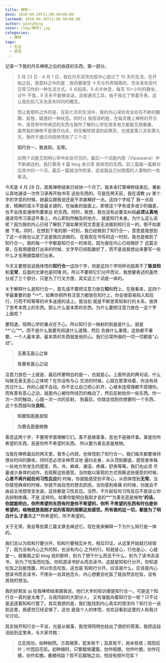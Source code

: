 ```yaml
---
title: 禅修一
date: 2018-04-28T11:08:58+08:00
lastmod: 2018-04-28T11:08:58+08:00
author: g1eny0ung
cover: /img/禅修1.jpg
categories:
  - 禅修
tags:
  - 生活
  - 感悟
---
```


记录一下我的丹东禅修之后的收获的东西，第一部分。

<!--more-->

> 3 月 23 日 - 4 月 1 日，我在丹东双灵内观中心度过了 10 天的生活。在开始之前，我意料之中的是：我将要接受
> 十天与外界隔离的，完全丢失现代日常习作的一种生活方式。4 点起床，9 点半休息，每天 10+小时的静坐，过午
> 不食，9 天多不能够说话，没收通讯工具，由于我忘了带着手表，这让我在前几天也丢失时间的概念。
>
> 而让我意料之外的是，在前七天的生活中，我的内心深处完全处在不断的翻腾，妄想，疑惑的一种状态。同时让
> 我惊讶的是，在每天晚上禅修的开示中，录音带中所阐述的东西与我所了解的心学在很多地方都能互相重叠。
> 虽然我的禅修不是很尽功夫，但在解除禁语的前两天，也就是第八天和第九天，我终于通过内观体悟到了三个词：
>
> **知行合一，致良知，无常。**
>
> 前两个词是王阳明心学中处处可见的，最后一个词是内观（Vipassana）中不断阐述的。我打算用 4 篇 blog 来分享
> 我体悟的东西。前三篇每一篇都对应其中的一个词，最后一篇就当作附录，说说我自己对周围的人事物的一些看法。

今天是 4 月 28 日，距离禅修结束已经快一个月了。我本来打算禅修结束后，重新认真地通读一次传习录再开始书写
这些东西的。可是在两天前，我在请教 yy 某个字的字意的时候，她最后跟我说还是不求甚解好一点。这四个字给了
我一点启发，精确的语义不是最关键的，在抽象的层面上，即使这个字有或多或少的偏差，也不会改变通体所要表达
的东西。同时，我想，我也没有必要去纠结**必须认真地**通读完传习录这件事上，内心即刻所触及的地方，
就是知行本身。为什么这么说呢？因为我的内心已经了解到了我如果穷究文意是无法做到知行合一的，倒不如直接
下笔。同时，在想到下笔的那一时刻，我已经做到了知行合一，意思是我想到了这一点我也认定了这是我应该做的。
在我现在书写的这一时刻，我也是做到了知行合一。我的每一个字都是知行合一的体现，因为我在内心已经做好了
这篇文章，在我用键盘打出来的时候，文字早已经酝酿好了，而不是说我想出来要写一些什么才去用键盘敲打出来。

今天主要想说说我体悟的**知行合一**这四个字，但是这四个字同样也脱离不了**致良知**和**无常**，后面的文章也是同理
的。所以不要把它们分开而论，我想要表述的虽然分成了三个部分，只是为了行文方便，其实这三个词是一体的。

关于解释什么是知行合一，首先请不要把注意力放在**知**和**行**上，在我看来，这四个字最重要的是
**“一”**。如果你把所有注意力都放在知行上，你会很容易陷入知后行，行而不知等等的许多迷惑的话上。我当初
就是不断思索知和行的关系，放弃了思考本质上的东西。那么什么是本质的东西，为什么要把注意力放在一这个字
上面呢？

要知道，阳明心学的重点在于心。所以知行合一映射的到底是什么，就是**“心”**。而不是什么我要先知道什么道理，然后
去做什么事情，这些都不重要。一个人最本源，最本质的东西就是他的心。我们日常所做的一切一切都是“心动”。

> **无善无恶心之体**
>
> **有善有恶心之动**

注意力放在一上就是，最后所要明白的是一，也就是心。上面所说的两句话，什么叫做无善无恶心之体呢？在你没有与心
交流的时候，心就在那里待着，你没有经历过什么，你的心就不会动。你不去让自己把心扒开，心根本连搭理都不搭理你。
而有善有恶心之动，就是内心被你所经历的触动了，然后反射给你一些东西。你一次一次的触动，心就一次一次的反射，
到最后，你就会找到你想要的一个东西，这个东西就叫做**良知**。

> **知善知恶是良知**
>
> **为善去恶是格物**

善恶这两个字，不要用字面理解它们。善不是做善事，恶也不是做坏事。善是你所希望的东西，恶是你所不希望的东西。
所以要为善去恶是格物。

当我在禅修最后的两天里，我专心内观，也体悟到了知行合一。我们每天都要保持很长时间的静坐，同时还必须全神贯注地
遍扫全身，从头顶到脚底，感受身体每一处地方所发生的感受，热，冷，麻痒，潮湿，疼痛，舒爽等等。我们也必须
尽量减少身体的动作，去观察这些感受。当你能以客观的方式观察这些感受的时候，**心里不再升起任何习性反应**的
时候，你就能感受到平常心，从而体悟到**无常**。当你感觉麻痒的时候，你就不由自觉的想去抓挠，当你感到疼痛
的时候，你就会不由自主地想改变坐姿。这些都是习性反应。当然，不升起任何习性反应不是说让你去抑制疼痛，不是
这样的。如果你能明白我刚才说的**“为善去恶是格物”**的话，你就能明白，你所希望的东西有时是你不希望的，你所
不希望的东西有时也是你希望的，**格物**就是我刚才说的客观的观察这些感受。所有做的这一切，都是为了明白什么
才是**真正**所希望的，所不希望的。

关于无常，我会等到第三篇文章去阐述它。现在我来解释一下为什么知行是一体的。

我们总以为知和行要分开，知和行要相互补充，相互印证。从这里开始就已经错了，因为没有内心之外的知，也没有内心
之外的行。知就是心，行也是心，心就是一。就像我之前 blog 说的那样，别为了想干什么而去干什么，别为了读书去读书，
别为了吃饭而吃饭。你知道读书好从而去读书，这就是知和行分开。你知道吃饭之后能饱腹，所以你去吃饭，这也是
知和行分开。应该是什么，应该是内心想读书而去读书，不掺杂一丝其他念头，内心想要去吃饭了就自然去吃饭，没有
其他的想法。

我的好朋友 pj 在我禅修结束跟我说，他们大学的校训便是知行合一。可是这个知行合一真的是太难了。与我同龄的大部分人，
又有谁能向着知行合一呢？只不过是追逐着知和行罢了。其实我想的是，我们能找到内心真实的想法吗？知行合一说到这里，我感觉已经足够了，这也
是我个人的体悟，也欢迎看到这里的人和我讨论讨论。

其实抛开知行合一不谈，光是从做事，我觉得阳明也给出了很好的答案，我把这段话贴到这里来，与大家共勉：

> **立志用功，如种树然。方其根芽，犹未有干；及其有干，尚未有枝；枝而后叶；叶而后花实。初种根时，只管栽培灌溉，勿作枝想，勿作叶想，勿作花想，勿作实想。悬想何益？但不忘栽培之功，怕没有枝叶花实？**
